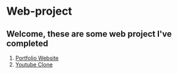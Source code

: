 # Web-project
## Welcome, these are some web project I've completed
1) [Portfolio Website](https://confy-dev.github.io/Web-dev/Portfolio/index.html)    
2) [Youtube Clone](https://confy-dev.github.io/Web-dev/Youtube_clone/index.html)  